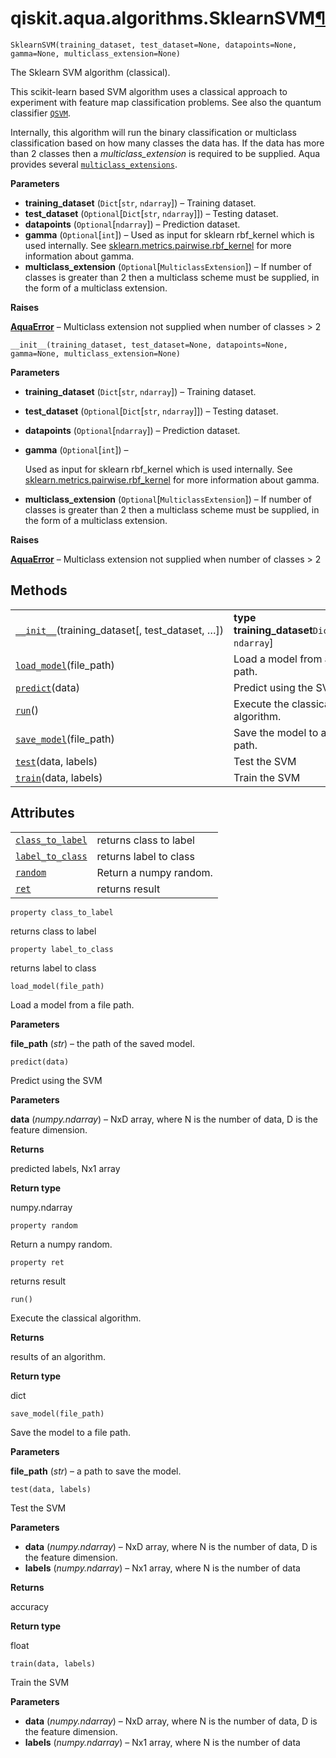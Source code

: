 # qiskit.aqua.algorithms.SklearnSVM[¶](#qiskit-aqua-algorithms-sklearnsvm "Permalink to this headline")

<span id="undefined" />

`SklearnSVM(training_dataset, test_dataset=None, datapoints=None, gamma=None, multiclass_extension=None)`

The Sklearn SVM algorithm (classical).

This scikit-learn based SVM algorithm uses a classical approach to experiment with feature map classification problems. See also the quantum classifier [`QSVM`](qiskit.aqua.algorithms.QSVM#qiskit.aqua.algorithms.QSVM "qiskit.aqua.algorithms.QSVM").

Internally, this algorithm will run the binary classification or multiclass classification based on how many classes the data has. If the data has more than 2 classes then a *multiclass\_extension* is required to be supplied. Aqua provides several [`multiclass_extensions`](qiskit.aqua.components.multiclass_extensions#module-qiskit.aqua.components.multiclass_extensions "qiskit.aqua.components.multiclass_extensions").

**Parameters**

*   **training\_dataset** (`Dict`\[`str`, `ndarray`]) – Training dataset.
*   **test\_dataset** (`Optional`\[`Dict`\[`str`, `ndarray`]]) – Testing dataset.
*   **datapoints** (`Optional`\[`ndarray`]) – Prediction dataset.
*   **gamma** (`Optional`\[`int`]) – Used as input for sklearn rbf\_kernel which is used internally. See [sklearn.metrics.pairwise.rbf\_kernel](https://scikit-learn.org/stable/modules/generated/sklearn.metrics.pairwise.rbf_kernel.html) for more information about gamma.
*   **multiclass\_extension** (`Optional`\[`MulticlassExtension`]) – If number of classes is greater than 2 then a multiclass scheme must be supplied, in the form of a multiclass extension.

**Raises**

[**AquaError**](qiskit.aqua.AquaError#qiskit.aqua.AquaError "qiskit.aqua.AquaError") – Multiclass extension not supplied when number of classes > 2

<span id="undefined" />

`__init__(training_dataset, test_dataset=None, datapoints=None, gamma=None, multiclass_extension=None)`

**Parameters**

*   **training\_dataset** (`Dict`\[`str`, `ndarray`]) – Training dataset.

*   **test\_dataset** (`Optional`\[`Dict`\[`str`, `ndarray`]]) – Testing dataset.

*   **datapoints** (`Optional`\[`ndarray`]) – Prediction dataset.

*   **gamma** (`Optional`\[`int`]) –

    Used as input for sklearn rbf\_kernel which is used internally. See [sklearn.metrics.pairwise.rbf\_kernel](https://scikit-learn.org/stable/modules/generated/sklearn.metrics.pairwise.rbf_kernel.html) for more information about gamma.

*   **multiclass\_extension** (`Optional`\[`MulticlassExtension`]) – If number of classes is greater than 2 then a multiclass scheme must be supplied, in the form of a multiclass extension.

**Raises**

[**AquaError**](qiskit.aqua.AquaError#qiskit.aqua.AquaError "qiskit.aqua.AquaError") – Multiclass extension not supplied when number of classes > 2

## Methods

|                                                                                                                                                |                                                     |
| ---------------------------------------------------------------------------------------------------------------------------------------------- | --------------------------------------------------- |
| [`__init__`](#qiskit.aqua.algorithms.SklearnSVM.__init__ "qiskit.aqua.algorithms.SklearnSVM.__init__")(training\_dataset\[, test\_dataset, …]) | **type training\_dataset**`Dict`\[`str`, `ndarray`] |
| [`load_model`](#qiskit.aqua.algorithms.SklearnSVM.load_model "qiskit.aqua.algorithms.SklearnSVM.load_model")(file\_path)                       | Load a model from a file path.                      |
| [`predict`](#qiskit.aqua.algorithms.SklearnSVM.predict "qiskit.aqua.algorithms.SklearnSVM.predict")(data)                                      | Predict using the SVM                               |
| [`run`](#qiskit.aqua.algorithms.SklearnSVM.run "qiskit.aqua.algorithms.SklearnSVM.run")()                                                      | Execute the classical algorithm.                    |
| [`save_model`](#qiskit.aqua.algorithms.SklearnSVM.save_model "qiskit.aqua.algorithms.SklearnSVM.save_model")(file\_path)                       | Save the model to a file path.                      |
| [`test`](#qiskit.aqua.algorithms.SklearnSVM.test "qiskit.aqua.algorithms.SklearnSVM.test")(data, labels)                                       | Test the SVM                                        |
| [`train`](#qiskit.aqua.algorithms.SklearnSVM.train "qiskit.aqua.algorithms.SklearnSVM.train")(data, labels)                                    | Train the SVM                                       |

## Attributes

|                                                                                                                          |                        |
| ------------------------------------------------------------------------------------------------------------------------ | ---------------------- |
| [`class_to_label`](#qiskit.aqua.algorithms.SklearnSVM.class_to_label "qiskit.aqua.algorithms.SklearnSVM.class_to_label") | returns class to label |
| [`label_to_class`](#qiskit.aqua.algorithms.SklearnSVM.label_to_class "qiskit.aqua.algorithms.SklearnSVM.label_to_class") | returns label to class |
| [`random`](#qiskit.aqua.algorithms.SklearnSVM.random "qiskit.aqua.algorithms.SklearnSVM.random")                         | Return a numpy random. |
| [`ret`](#qiskit.aqua.algorithms.SklearnSVM.ret "qiskit.aqua.algorithms.SklearnSVM.ret")                                  | returns result         |

<span id="undefined" />

`property class_to_label`

returns class to label

<span id="undefined" />

`property label_to_class`

returns label to class

<span id="undefined" />

`load_model(file_path)`

Load a model from a file path.

**Parameters**

**file\_path** (*str*) – the path of the saved model.

<span id="undefined" />

`predict(data)`

Predict using the SVM

**Parameters**

**data** (*numpy.ndarray*) – NxD array, where N is the number of data, D is the feature dimension.

**Returns**

predicted labels, Nx1 array

**Return type**

numpy.ndarray

<span id="undefined" />

`property random`

Return a numpy random.

<span id="undefined" />

`property ret`

returns result

<span id="undefined" />

`run()`

Execute the classical algorithm.

**Returns**

results of an algorithm.

**Return type**

dict

<span id="undefined" />

`save_model(file_path)`

Save the model to a file path.

**Parameters**

**file\_path** (*str*) – a path to save the model.

<span id="undefined" />

`test(data, labels)`

Test the SVM

**Parameters**

*   **data** (*numpy.ndarray*) – NxD array, where N is the number of data, D is the feature dimension.
*   **labels** (*numpy.ndarray*) – Nx1 array, where N is the number of data

**Returns**

accuracy

**Return type**

float

<span id="undefined" />

`train(data, labels)`

Train the SVM

**Parameters**

*   **data** (*numpy.ndarray*) – NxD array, where N is the number of data, D is the feature dimension.
*   **labels** (*numpy.ndarray*) – Nx1 array, where N is the number of data
